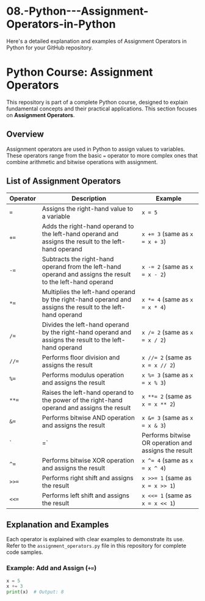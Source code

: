 # 08.-Python---Assignment-Operators-in-Python
Here's a detailed explanation and examples of Assignment Operators in Python for your GitHub repository.
# Python Course: Assignment Operators

This repository is part of a complete Python course, designed to explain fundamental concepts and their practical applications. This section focuses on **Assignment Operators**.

## Overview

Assignment operators are used in Python to assign values to variables. These operators range from the basic `=` operator to more complex ones that combine arithmetic and bitwise operations with assignment.

## List of Assignment Operators

| Operator | Description                              | Example                         |
|----------|------------------------------------------|---------------------------------|
| `=`      | Assigns the right-hand value to a variable | `x = 5`                         |
| `+=`     | Adds the right-hand operand to the left-hand operand and assigns the result to the left-hand operand | `x += 3` (same as `x = x + 3`) |
| `-=`     | Subtracts the right-hand operand from the left-hand operand and assigns the result to the left-hand operand | `x -= 2` (same as `x = x - 2`) |
| `*=`     | Multiplies the left-hand operand by the right-hand operand and assigns the result to the left-hand operand | `x *= 4` (same as `x = x * 4`) |
| `/=`     | Divides the left-hand operand by the right-hand operand and assigns the result to the left-hand operand | `x /= 2` (same as `x = x / 2`) |
| `//=`    | Performs floor division and assigns the result | `x //= 2` (same as `x = x // 2`) |
| `%=`     | Performs modulus operation and assigns the result | `x %= 3` (same as `x = x % 3`) |
| `**=`    | Raises the left-hand operand to the power of the right-hand operand and assigns the result | `x **= 2` (same as `x = x ** 2`) |
| `&=`     | Performs bitwise AND operation and assigns the result | `x &= 3` (same as `x = x & 3`) |
| `|=`     | Performs bitwise OR operation and assigns the result | `x |= 2` (same as `x = x | 2`) |
| `^=`     | Performs bitwise XOR operation and assigns the result | `x ^= 4` (same as `x = x ^ 4`) |
| `>>=`    | Performs right shift and assigns the result | `x >>= 1` (same as `x = x >> 1`) |
| `<<=`    | Performs left shift and assigns the result | `x <<= 1` (same as `x = x << 1`) |

## Explanation and Examples

Each operator is explained with clear examples to demonstrate its use. Refer to the `assignment_operators.py` file in this repository for complete code samples.

### Example: Add and Assign (`+=`)

```python
x = 5
x += 3
print(x)  # Output: 8
